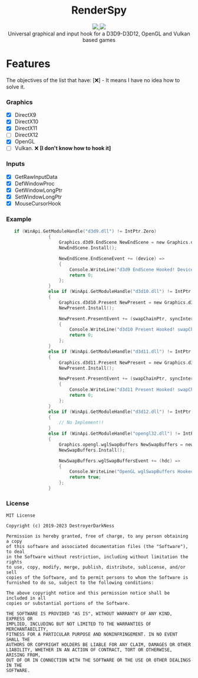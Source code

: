 
<h1 align="center">RenderSpy</h1>
<p align="center">
  <a href="https://github.com/DestroyerDarkNess/RenderSpy/blob/master/LICENSE">
    <img src="https://img.shields.io/github/license/Rebzzel/kiero.svg?style=flat-square"/>
  </a>
   <img src="https://img.shields.io/badge/platform-Windows-0078d7.svg"/>
  <br>
  Universal graphical and input hook for a D3D9-D3D12, OpenGL and Vulkan based games
</p>

# Features
The objectives of the list that have: [❌] - It means I have no idea how to solve it.

### Graphics

- [x] DirectX9 
- [x] DirectX10
- [x] DirectX11 
- [ ] DirectX12  
- [x] OpenGL    
- [ ] Vulkan. ❌ **[I don't know how to hook it]**

### Inputs

- [x] GetRawInputData 
- [x] DefWindowProc
- [x] GetWindowLongPtr
- [x] SetWindowLongPtr 
- [x] MouseCursorHook 

### Example

```C
   if (WinApi.GetModuleHandle("d3d9.dll") != IntPtr.Zero)
                {
                    Graphics.d3d9.EndScene NewEndScene = new Graphics.d3d9.EndScene();
                    NewEndScene.Install();

                    NewEndScene.EndSceneEvent += (device) =>
                    {
                        Console.WriteLine("d3d9 EndScene Hooked! Device Address: " + device.ToString());
                        return 0;
                    };
                }
                else if (WinApi.GetModuleHandle("d3d10.dll") != IntPtr.Zero)
                {
                    Graphics.d3d10.Present NewPresent = new Graphics.d3d10.Present();
                    NewPresent.Install();

                    NewPresent.PresentEvent += (swapChainPtr, syncInterval, flags) =>
                    {
                        Console.WriteLine("d3d10 Present Hooked! swapChainPtr Address: " + swapChainPtr.ToString());
                        return 0;
                    };
                }
                else if (WinApi.GetModuleHandle("d3d11.dll") != IntPtr.Zero)
                {
                    Graphics.d3d11.Present NewPresent = new Graphics.d3d11.Present();
                    NewPresent.Install();

                    NewPresent.PresentEvent += (swapChainPtr, syncInterval, flags) =>
                    {
                        Console.WriteLine("d3d11 Present Hooked! swapChainPtr Address: " + swapChainPtr.ToString());
                        return 0;
                    };
                }
                else if (WinApi.GetModuleHandle("d3d12.dll") != IntPtr.Zero)
                {
                    // No Implement!!
                }
                else if (WinApi.GetModuleHandle("opengl32.dll") != IntPtr.Zero)
                {
                    Graphics.opengl.wglSwapBuffers NewSwapBuffers = new Graphics.opengl.wglSwapBuffers();
                    NewSwapBuffers.Install();

                    NewSwapBuffers.wglSwapBuffersEvent += (hdc) =>
                    {
                        Console.WriteLine("OpenGL wglSwapBuffers Hooked! SwapBuffers Address: " + hdc.ToString());
                        return true;
                    };
                }
```

### License
```
MIT License

Copyright (c) 2019-2023 DestroyerDarkNess

Permission is hereby granted, free of charge, to any person obtaining a copy
of this software and associated documentation files (the "Software"), to deal
in the Software without restriction, including without limitation the rights
to use, copy, modify, merge, publish, distribute, sublicense, and/or sell
copies of the Software, and to permit persons to whom the Software is
furnished to do so, subject to the following conditions:

The above copyright notice and this permission notice shall be included in all
copies or substantial portions of the Software.

THE SOFTWARE IS PROVIDED "AS IS", WITHOUT WARRANTY OF ANY KIND, EXPRESS OR
IMPLIED, INCLUDING BUT NOT LIMITED TO THE WARRANTIES OF MERCHANTABILITY,
FITNESS FOR A PARTICULAR PURPOSE AND NONINFRINGEMENT. IN NO EVENT SHALL THE
AUTHORS OR COPYRIGHT HOLDERS BE LIABLE FOR ANY CLAIM, DAMAGES OR OTHER
LIABILITY, WHETHER IN AN ACTION OF CONTRACT, TORT OR OTHERWISE, ARISING FROM,
OUT OF OR IN CONNECTION WITH THE SOFTWARE OR THE USE OR OTHER DEALINGS IN THE
SOFTWARE.
```






